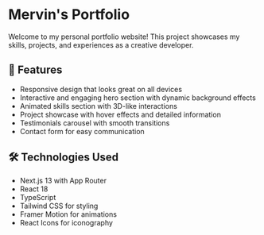 # Mervin's Portfolio

Welcome to my personal portfolio website! This project showcases my skills, projects, and experiences as a creative developer.

## 🌟 Features

- Responsive design that looks great on all devices
- Interactive and engaging hero section with dynamic background effects
- Animated skills section with 3D-like interactions
- Project showcase with hover effects and detailed information
- Testimonials carousel with smooth transitions
- Contact form for easy communication

## 🛠 Technologies Used

- Next.js 13 with App Router
- React 18
- TypeScript
- Tailwind CSS for styling
- Framer Motion for animations
- React Icons for iconography
